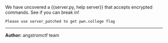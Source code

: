 We have uncovered a {{server.py, help server}} that accepts encrypted commands.  See if you can break in!

`Please use server_patched to get pwn.college flag`

---
**Author:** angstromctf team